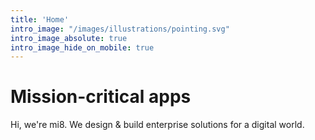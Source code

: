 ```yaml
---
title: 'Home'
intro_image: "/images/illustrations/pointing.svg"
intro_image_absolute: true
intro_image_hide_on_mobile: true
---
```


# Mission-critical apps

Hi, we're mi8. We design & build enterprise solutions for a digital world.
